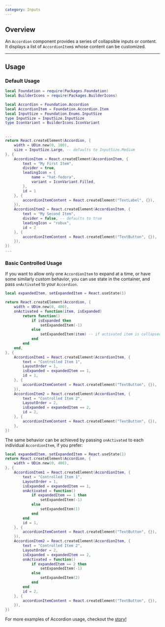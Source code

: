 ```yaml
---
category: Inputs
---
```


## Overview

An `Accordion` component provides a series of collapsible inputs or content. It displays a list of `AccordionItem`s whose content can be customized.

---

## Usage

### Default Usage

```lua
local Foundation = require(Packages.Foundation)
local BuilderIcons = require(Packages.BuilderIcons)

local Accordion = Foundation.Accordion
local AccordionItem = Foundation.Accordion.Item
local InputSize = Foundation.Enums.InputSize
type InputSize = InputSize.InputSize
type IconVariant = BuilderIcons.IconVariant


...
return React.createElement(Accordion, {
    width = UDim.new(0, 100),
    size = InputSize.Large, -- defaults to InputSize.Medium
}, {
    AccordionItem = React.createElement(AccordionItem, {
        text = "My First Item",
        divider = true,
        leadingIcon = {
            name = "hat-fedora",
            variant = IconVariant.Filled,
        },
        id = 1
    }, {
        accordionItemContent = React.createElement("TextLabel", {}),
    }),
    AccordionItem2 = React.createElement(AccordionItem, {
        text = "My Second Item",
        divider = false, -- defaults to true
        leadingIcon = "robux",
        id = 2
    }, {
        accordionItemContent = React.createElement("TextButton", {}),
    }),
})
...
```

### Basic Controlled Usage

If you want to allow only one `AccordionItem` to expand at a time, or have some similarly custom behavior, you can use state in the container, and pass `onActivated` to your `Accordion`.

```lua
local expandedItem, setExpandedItem = React.useState(1)

return React.createElement(Accordion, {
    width = UDim.new(0, 400),
    onActivated = function(item, isExpanded)
        return function()
            if isExpanded then
                setExpandedItem(-1)
            else
                setExpandedItem(item) -- if activated item is collapsed, expand only this item
            end
        end
    end,
}, {
    AccordionItem1 = React.createElement(AccordionItem, {
        text = "Controlled Item 1",
        LayoutOrder = 1,
        isExpanded = expandedItem == 1,
        id = 1,
    }, {
        accordionItemContent = React.createElement("TextButton", {}),
    }),
    AccordionItem2 = React.createElement(AccordionItem, {
        text = "Controlled Item 2",
        LayoutOrder = 2,
        isExpanded = expandedItem == 2,
        id = 2,
    }, {
        accordionItemContent = React.createElement("TextButton", {}),
    },
})
```

The same behavior can be achieved by passing `onActivated` to each individual `AccordionItem`, if you prefer:

```lua
local expandedItem, setExpandedItem = React.useState(1)
return React.createElement(Accordion, {
    width = UDim.new(0, 400),
}, {
    AccordionItem1 = React.createElement(AccordionItem, {
        text = "Controlled Item 1",
        LayoutOrder = 1,
        isExpanded = expandedItem == 1,
        onActivated = function()
            if expandedItem == 1 then
                setExpandedItem(-1)
            else
                setExpandedItem(1)
            end
        end
        id = 1,
    }, {
        accordionItemContent = React.createElement("TextButton", {}),
    }),
    AccordionItem2 = React.createElement(AccordionItem, {
        text = "Controlled Item 2",
        LayoutOrder = 2,
        isExpanded = expandedItem == 2,
        onActivated = function()
            if expandedItem == 2 then
                setExpandedItem(-1)
            else
                setExpandedItem(2)
            end
        end
        id = 2,
    }, {
        accordionItemContent = React.createElement("TextButton", {}),
    }),
})
```

For more examples of Accordion usage, checkout the [story!](https://github.com/Roblox/foundation/blob/main/modules/foundation/src/Components/Accordion/Accordion.story.lua)
